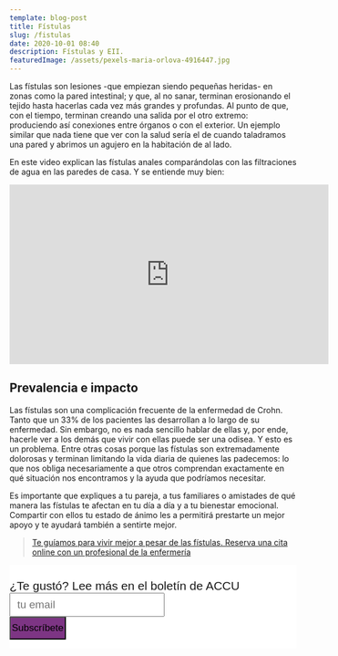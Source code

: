 ```yaml
---
template: blog-post
title: Fístulas
slug: /fistulas
date: 2020-10-01 08:40
description: Fístulas y EII. 
featuredImage: /assets/pexels-maria-orlova-4916447.jpg
---
```


Las fístulas son lesiones -que empiezan siendo pequeñas heridas- en zonas como la pared intestinal; y que, al no sanar, terminan erosionando el tejido hasta hacerlas cada vez más grandes y profundas. Al punto de que, con el tiempo, terminan creando una salida por el otro extremo: produciendo así conexiones entre órganos o con el exterior. Un ejemplo similar que nada tiene que ver con la salud sería el de cuando taladramos una pared y abrimos un agujero en la habitación de al lado.

En este video explican las fístulas anales comparándolas con las filtraciones de agua en las paredes de casa. Y se entiende muy bien:

<div class="container_para_appointy" >

<iframe width="560" height="315" src="https://www.youtube.com/embed/vqs8yVHIwvE?start=34" gesture="media" frameborder="0" allow="accelerometer; autoplay; encrypted-media; gyroscope; picture-in-picture" allowfullscreen></iframe>

</div>

## Prevalencia e impacto

Las fístulas son una complicación frecuente de la enfermedad de Crohn. Tanto que un 33% de los pacientes las desarrollan a lo largo de su enfermedad. Sin embargo, no es nada sencillo hablar de ellas y, por ende, hacerle ver a los demás que vivir con ellas puede ser una odisea. Y esto es un problema. Entre otras cosas porque las fístulas son extremadamente dolorosas y terminan limitando la vida diaria de quienes las padecemos: lo que nos obliga necesariamente a que otros comprendan exactamente en qué situación nos encontramos y la ayuda que podríamos necesitar. 

Es importante que expliques a tu pareja, a tus familiares o amistades de qué manera las fístulas te afectan en tu día a día y a tu bienestar emocional. Compartir con ellos tu estado de ánimo les a permitirá prestarte un mejor apoyo y te ayudará también a sentirte mejor.

> [Te guíamos para vivir mejor a pesar de las fístulas. Reserva una cita online con un profesional de la enfermería ](https://booking.appointy.com/accuesp?st=428879)



  <!-- Begin Mailchimp Signup Form -->

<link href="//cdn-images.mailchimp.com/embedcode/slim-10_7.css" rel="stylesheet" type="text/css">
<style type="text/css">
#mc_embed_signup{background:#fff; clear:left; font:14px Helvetica,Arial,sans-serif; }
/* Add your own Mailchimp form style overrides in your site stylesheet or in this style block.
  We recommend moving this block and the preceding CSS link to the HEAD of your HTML file. */
</style>
<div id="mc_embed_signup">
<form action="https://accuesp.us12.list-manage.com/subscribe/post?u=924f0f9e69877235b6063654f&amp;id=b07eee52b9" method="post" id="mc-embedded-subscribe-form" style="padding: 5% 0px 3%;" name="mc-embedded-subscribe-form" class="validate" target="_blank" novalidate>
    <div id="mc_embed_signup_scroll">
<label for="mce-EMAIL" style="font-size: 21px;">¿Te gustó? Lee más en el boletín de ACCU </label>
<input type="email" style="font-size: 19px; padding: 0 0.6em; min-height: 42px;" value="" name="EMAIL" class="email" id="mce-EMAIL" placeholder="tu email" required>
    <!-- real people should not fill this in and expect good things - do not remove this or risk form bot signups-->
    <div style="position: absolute; left: -5000px;" aria-hidden="true"><input type="text" name="b_924f0f9e69877235b6063654f_b07eee52b9" tabindex="-1" value=""></div>
    <div class="clear"><input type="submit" style="background-color: #7d3584 !important; font-size: 17px; min-height: 40px !important;padding: 2px;marging-top: 1%;"value="Subscríbete" name="subscribe" id="mc-embedded-subscribe" class="button"></div>
    </div>
</form>
</div>